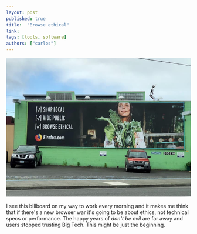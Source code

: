 ```yaml
---
layout: post
published: true
title:  "Browse ethical"
link: 
tags: [tools, software]
authors: ["carlos"]
---
```


![firefox billboard](/assets/images/browse_ethical.jpg)

I see this billboard on my way to work every morning and it makes me think that if there's a new browser war it's going to be about ethics, not technical specs or performance. The happy years of _don't be evil_ are far away and users stopped trusting Big Tech. This might be just the beginning.